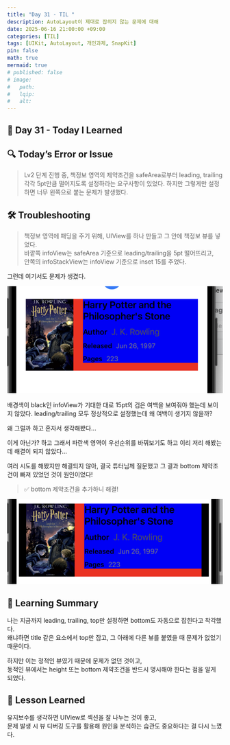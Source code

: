 ```yaml
---
title: "Day 31 - TIL "
description: AutoLayout이 제대로 잡히지 않는 문제에 대해
date: 2025-06-16 21:00:00 +09:00
categories: [TIL]
tags: [UIKit, AutoLayout, 개인과제, SnapKit]
pin: false
math: true
mermaid: true
# published: false
# image:
#   path:
#   lqip: 
#   alt: 
---
```

 
## 📘 Day 31 - Today I Learned

## 🔍 Today’s Error or Issue
> Lv2 단계 진행 중, 책정보 영역의 제약조건을 safeArea로부터 leading, trailing 각각 5pt만큼 떨어지도록 설정하라는 요구사항이 있었다.
하지만 그렇게만 설정하면 너무 왼쪽으로 붙는 문제가 발생했다.
## 🛠️ Troubleshooting
>책정보 영역에 패딩을 주기 위해, UIView를 하나 만들고 그 안에 책정보 뷰를 넣었다.  
바깥쪽 infoView는 safeArea 기준으로 leading/trailing을 5pt 떨어뜨리고,  
안쪽의 infoStackView는 infoView 기준으로 inset 15를 주었다.

그런데 여기서도 문제가 생겼다.

![책정보 AutoLayout 오류 예시](/assets/img/day31_1.png)

배경색이 black인 infoView가 기대한 대로 15pt의 검은 여백을 보여줘야 했는데 보이지 않았다.
leading/trailing 모두 정상적으로 설정했는데 왜 여백이 생기지 않을까?

왜 그럴까 하고 혼자서 생각해봤다...   

이게 아닌가? 하고 그래서 파란색 영역이 우선순위를 바꿔보기도 하고 이리 저리 해봤는데 해결이 되지 않았다...

여러 시도를 해봤지만 해결되지 않아, 결국 튜터님께 질문했고 그 결과 bottom 제약조건이 빠져 있었던 것이 원인이었다!

> ✅ bottom 제약조건을 추가하니 해결!

![책정보 AutoLayout 오류 해결 ](/assets/img/day31_2.png)

## 📝 Learning Summary
나는 지금까지 leading, trailing, top만 설정하면 bottom도 자동으로 잡힌다고 착각했다.  
왜냐하면 title 같은 요소에서 top만 잡고, 그 아래에 다른 뷰를 붙였을 때 문제가 없었기 때문이다.  

하지만 이는 정적인 뷰였기 때문에 문제가 없던 것이고,  
동적인 뷰에서는 height 또는 bottom 제약조건을 반드시 명시해야 한다는 점을 알게 되었다.  

## 📘 Lesson Learned
유지보수를 생각하면 UIView로 섹션을 잘 나누는 것이 좋고,  
문제 발생 시 뷰 디버깅 도구를 활용해 원인을 분석하는 습관도 중요하다는 걸 다시 느꼈다.
